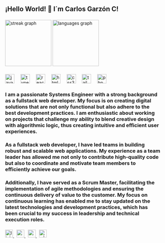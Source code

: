 <h2 align="left">¡Hello World!  👋 I´m Carlos Garzón C!</h2>

###

<div align="left">
  <img src="https://streak-stats.demolab.com?user=madebygarzon&locale=en&mode=daily&theme=apprentice&hide_border=false&border_radius=5&date_format=j%20M%5B%20Y%5D" height="150" alt="streak graph"  />
  <img src="https://github-readme-stats.vercel.app/api/top-langs?username=madebygarzon&locale=en&hide_title=false&layout=compact&card_width=320&langs_count=8&theme=apprentice&hide_border=false" height="150" alt="languages graph"  />
</div>

###

<div align="left">
  <img src="https://cdn.jsdelivr.net/gh/devicons/devicon/icons/javascript/javascript-original.svg" height="30" alt="javascript logo"  />
  <img width="12" />
  <img src="https://cdn.jsdelivr.net/gh/devicons/devicon/icons/typescript/typescript-original.svg" height="30" alt="typescript logo"  />
  <img width="12" />
  <img src="https://cdn.jsdelivr.net/gh/devicons/devicon/icons/react/react-original.svg" height="30" alt="react logo"  />
  <img width="12" />
  <img src="https://cdn.jsdelivr.net/gh/devicons/devicon/icons/html5/html5-original.svg" height="30" alt="html5 logo"  />
  <img width="12" />
  <img src="https://cdn.jsdelivr.net/gh/devicons/devicon/icons/css3/css3-original.svg" height="30" alt="css3 logo"  />
  <img width="12" />
  <img src="https://cdn.jsdelivr.net/gh/devicons/devicon/icons/tailwindcss/tailwindcss-original-wordmark.svg" height="30" alt="tailwindcss logo"  />
  <img width="12" />
  <img src="https://cdn.jsdelivr.net/gh/devicons/devicon/icons/php/php-original.svg" height="30" alt="php logo"  />
</div>

### I am a passionate Systems Engineer with a strong background as a fullstack web developer. My focus is on creating digital solutions that are not only functional but also adhere to the best development practices. I am enthusiastic about working on projects that challenge my ability to blend creative design with algorithmic logic, thus creating intuitive and efficient user experiences.

### As a fullstack web developer, I have led teams in building robust and scalable web applications. My experience as a team leader has allowed me not only to contribute high-quality code but also to coordinate and motivate team members to efficiently achieve our goals.

### Additionally, I have served as a Scrum Master, facilitating the implementation of agile methodologies and ensuring the continuous delivery of value to the customer. My focus on continuous learning has enabled me to stay updated on the latest technologies and development practices, which has been crucial to my success in leadership and technical execution roles.

###

<div align="left">
  <a target="_blank" href="https://www.linkedin.com/in/carlosgarzonc/" >
    <img src="https://img.shields.io/static/v1?message=LinkedIn&logo=linkedin&label=&color=0077B5&logoColor=white&labelColor=&style=flat" height="25" alt="linkedin logo"  />
  </a>&nbsp
  <a target="_blank" href="mailto:contacto@madebygarzon.com" >
    <img src="https://img.shields.io/static/v1?message=Gmail&logo=gmail&label=&color=D14836&logoColor=white&labelColor=&style=flat" height="25" alt="gmail logo"  />
  </a>&nbsp
  <a target="_blank" href="https://codepen.io/madebygarzon" >
    <img src="https://img.shields.io/static/v1?message=Codepen&logo=codepen&label=&color=000000&logoColor=white&labelColor=&style=flat" height="25" alt="codepen logo"  />
  </a>&nbsp
  <a target="_blank" href="https://wa.me/573217979089/" >
    <img src="https://img.shields.io/static/v1?message=Whatsapp&logo=whatsapp&label=&color=25D366&logoColor=white&labelColor=&style=flat" height="25" alt="whatsapp logo"  />
  </a>
</div>

###
